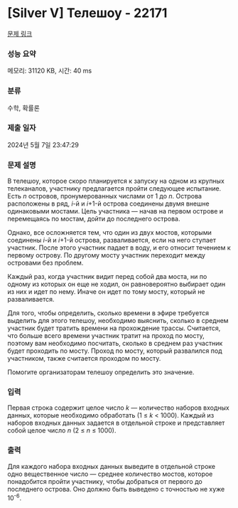 # [Silver V] Телешоу - 22171 

[문제 링크](https://www.acmicpc.net/problem/22171) 

### 성능 요약

메모리: 31120 KB, 시간: 40 ms

### 분류

수학, 확률론

### 제출 일자

2024년 5월 7일 23:47:29

### 문제 설명

<p>В телешоу, которое скоро планируется к запуску на одном из крупных телеканалов, участнику предлагается пройти следующее испытание. Есть <i>n</i> островов, пронумерованных числами от 1 до <i>n</i>. Острова расположены в ряд, <i>i</i>-й и <i>i</i>+1-й острова соединены двумя внешне одинаковыми мостами. Цель участника — начав на первом острове и перемещаясь по мостам, дойти до последнего острова.</p>

<p>Однако, все осложняется тем, что один из двух мостов, которыми соединены <i>i</i>-й и <i>i</i>+1-й острова, разваливается, если на него ступает участник. После этого участник падает в воду, и его относит течением к первому острову. По другому мосту участник переходит между островами без проблем.</p>

<p>Каждый раз, когда участник видит перед собой два моста, ни по одному из которых он еще не ходил, он равновероятно выбирает один из них и идет по нему. Иначе он идет по тому мосту, который не разваливается.</p>

<p>Для того, чтобы определить, сколько времени в эфире требуется выделить для этого телешоу, необходимо выяснить, сколько в среднем участник будет тратить времени на прохождение трассы. Считается, что больше всего времени участник тратит на проход по мосту, поэтому вам необходимо посчитать, сколько в среднем раз участник будет проходить по мосту. Проход по мосту, который развалился под участником, также считается проходом по мосту.</p>

<p>Помогите организаторам телешоу определить это значение.</p>

### 입력 

 <p>Первая строка содержит целое число <i>k</i> — количество наборов входных данных, которые необходимо обработать (1 ≤ <i>k</i> < 1000). Каждый из наборов входных данных задается в отдельной строке и представляет собой целое число <i>n</i> (2 ≤ <i>n</i> ≤ 1000).</p>

### 출력 

 <p>Для каждого набора входных данных выведите в отдельной строке одно вещественное число — среднее количество мостов, которое понадобится пройти участнику, чтобы добраться от первого до последнего острова. Оно должно быть выведено с точностью не хуже 10<sup>-6</sup>.</p>

